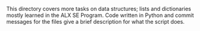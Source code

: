 This directory covers more tasks on data structures; lists and dictionaries mostly learned in the ALX SE Program. Code written in Python and commit messages for the files give a brief description for what the script does.
